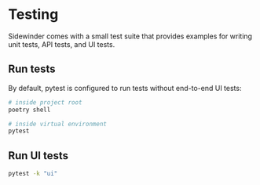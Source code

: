 # Testing

Sidewinder comes with a small test suite that provides examples for writing unit tests, API tests, and UI tests.

## Run tests

By default, pytest is configured to run tests without end-to-end UI tests:

```bash
# inside project root
poetry shell

# inside virtual environment
pytest
```

## Run UI tests

```bash
pytest -k "ui"
```
